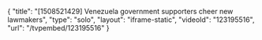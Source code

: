 {
    "title": "[1508521429] Venezuela government supporters cheer new lawmakers",
    "type": "solo",
    "layout": "iframe-static",
    "videoId": "123195516",
    "url": "\/tvpembed\/123195516"
}